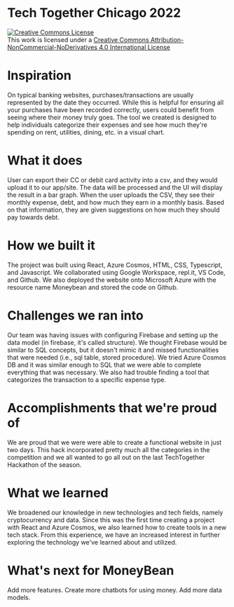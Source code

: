 # Tech Together Chicago 2022

<a rel="license" href="http://creativecommons.org/licenses/by-nc-nd/4.0/"><img alt="Creative Commons License" style="border-width:0" src="https://i.creativecommons.org/l/by-nc-nd/4.0/88x31.png" /></a><br />This work is licensed under a <a rel="license" href="http://creativecommons.org/licenses/by-nc-nd/4.0/">Creative Commons Attribution-NonCommercial-NoDerivatives 4.0 International License</a>

# Inspiration

On typical banking websites, purchases/transactions are usually represented by the date they occurred. While this is helpful for ensuring all your purchases have been recorded correctly, users could benefit from seeing where their money truly goes. The tool we created is designed to help individuals categorize their expenses and see how much they're spending on rent, utilities, dining, etc. in a visual chart.  

# What it does

User can export their CC or debit card activity into a csv, and they would upload it to our app/site. The data will be processed and the UI will display the result in a bar graph. When the user uploads the CSV, they see their monthly expense, debt, and how much they earn in a monthly basis. Based on that information, they are given suggestions on how much they should pay towards debt.

# How we built it

The project was built using React, Azure Cosmos, HTML, CSS, Typescript, and Javascript. We collaborated using Google Workspace, repl.it, VS Code, and Github. We also deployed the website onto Microsoft Azure with the resource name Moneybean and stored the code on Github.

# Challenges we ran into

Our team was having issues with configuring Firebase and setting up the data model (in firebase, it's called structure). We thought Firebase would be similar to SQL concepts, but it doesn't mimic it and missed functionalities that were needed (i.e., sql table, stored procedure). We tried Azure Cosmos DB and it was similar enough to SQL that we were able to complete everything that was necessary. We also had trouble finding a tool that categorizes the transaction to a specific expense type.

# Accomplishments that we're proud of

We are proud that we were were able to create a functional website in just two days. This hack incorporated pretty much all the categories in the competition and we all wanted to go all out on the last TechTogether Hackathon of the season.

# What we learned

We broadened our knowledge in new technologies and tech fields, namely cryptocurrency and data. Since this was the first time creating a project with React and Azure Cosmos, we also learned how to create tools in a new tech stack. From this experience, we have an increased interest in further exploring the technology we've learned about and utilized.

# What's next for MoneyBean

Add more features.
Create more chatbots for using money.
Add more data models.


